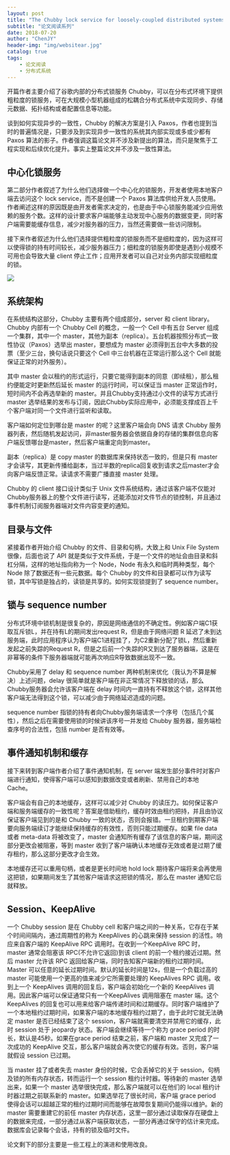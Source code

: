 ```yaml
---
layout: post
title: "The Chubby lock service for loosely-coupled distributed systems"
subtitle: "论文阅读系列"
date: 2018-07-20
author: "ChenJY"
header-img: "img/websitear.jpg"
catalog: true
tags: 
    - 论文阅读
    - 分布式系统
---
```


开篇作者主要介绍了谷歌内部的分布式锁服务 Chubby，可以在分布式环境下提供粗粒度的锁服务，可在大规模小型机器组成的松耦合分布式系统中实现同步、存储元数据、拓扑结构或者配置信息等功能。

谈到如何实现异步的一致性，Chubby 的解决方案是引入 Paxos，作者也提到当时的普遍情况是，只要涉及到实现异步一致性的系统其内部实现或多或少都有 Paxos 算法的影子。作者强调这篇论文并不涉及新提出的算法，而只是聚焦于工程实现和后续优化提升。事实上整篇论文并不涉及一致性算法。

## 中心化锁服务

第二部分作者叙述了为什么他们选择做一个中心化的锁服务，开发者使用本地客户端去访问这个 lock service，而不是创建一个 Paxos 算法库供给开发人员使用。作者阐述这样的原因既是由开发者需求决定的，也是由于中心锁服务能减少应用依赖的服务个数。这样的设计要求客户端能够主动发现中心服务的数据变更，同时客户端需要能缓存信息，减少对服务器的压力，当然还需要做一些访问限制。

接下来作者叙述为什么他们选择提供粗粒度的锁服务而不是细粒度的，因为这样可以使得锁的持有时间较长，减少服务器压力；细粒度的锁服务即使是遇到小规模不可用也会导致大量 client 停止工作；应用开发者可以自己对业务内部实现细粒度的锁。

![](https://www.stardust-blog.cn/%E7%AC%94%E8%AE%B0/Chubby%E8%AE%BA%E6%96%87%E5%AD%A6%E4%B9%A0%E7%AC%94%E8%AE%B0/Figure1.png)

## 系统架构

在系统结构这部分，Chubby 主要有两个组成部分，server 和 client library。Chubby 内部有一个 Chubby Cell 的概念，一般一个 Cell 中有五台 Server 组成一个集群，其中一个 master，其他为副本（replica）。五台机器按照分布式一致性协议（Paxos）选举出 master，要想成为 master 必须得到五台中大多数的投票（至少三台，换句话说只要这个 Cell 中三台机器在正常运行那么这个 Cell 就能保证正常的对外服务）。

其中 master 会以租约的形式运行，只要它能得到副本的同意（即续租），那么租约便能定时更新然后延长 master 的运行时间，可以保证当 master 正常运作时，短时间内不会再选举新的 master。并且Chubby支持通过小文件的读写方式进行 master 选举结果的发布与订阅，因此Chubby实际应用中，必须能支撑成百上千个客户端对同一个文件进行监听和读取。

客户端如何定位到哪台是 master 的呢？这里客户端会向 DNS 请求 Chubby 服务器列表，然后随机发起访问，非master服务器会依据自身的存储的集群信息向客户端反馈哪台是master，然后客户端重定向到master。

副本（replica）是 copy master 的数据库来保持状态一致的，但是只有 master 才会读写，其更新传播给副本，当过半数的replica回复收到请求之后master才会向客户端反馈正常。读请求不需要广播直接 master 处理。

Chubby 的 client 接口设计类似于 Unix 文件系统结构，通过该客户端不仅能对Chubby服务器上的整个文件进行读写，还能添加对文件节点的锁控制，并且通过事件机制订阅服务器端对文件内容变更的通知。

## 目录与文件

紧接着作者开始介绍 Chubby 的文件、目录和句柄，大致上和 Unix File System 很像，后面也说了 API 就是类似于文件系统，于是一个文件的地址会由目录和斜杠分隔，这样的地址指向称为一个 Node，Node 有永久和临时两种类型，每个 Node 除了数据还有一些元数据。每个 Chubby 的文件和目录都可以作为读写锁，其中写锁是独占的，读锁是共享的。如何实现锁提到了 sequence number。

## 锁与 sequence number

分布式环境中锁机制是很复杂的，原因是网络通信的不确定性。例如客户端C1获取互斥锁L，并在持有L的期间发出request R，但是由于网络问题 R 延迟了未到达服务端，此时应用程序认为客户端C1进程挂了，为C2重新分配了锁L，然后重新发起之前失踪的Request R，但是之后前一个失踪的R又到达了服务器端，这是在非幂等的条件下服务器端就可能再次响应R导致数据出现不一致。

Chubby采用了 delay 和 sequence number 两种机制来优化（我认为不算是解决）上述问题，delay 很简单就是客户端在非正常情况下释放锁的话，那么Chubby服务器会允许该客户端在 delay 时间内一直持有不释放这个锁，这样其他客户端无法得到这个锁，可以减少由于网络延迟造成的问题。

sequence number 指锁的持有者向Chubby服务端请求一个序号（包括几个属性），然后之后在需要使用锁的时候讲该序号一并发给 Chubby 服务器，服务端检查序号的合法性，包括 number 是否有效等。

## 事件通知机制和缓存

接下来转到客户端作者介绍了事件通知机制，在 server 端发生部分事件时对客户端进行通知，使得客户端可以感知到数据改变或者刷新、禁用自己的本地 Cache。

客户端会有自己的本地缓存，这样可以减少对 Chubby 的读压力。如何保证客户端和服务端缓存的一致性呢？答案是借助租约，缓存时效由租约把持，并且由协议保证客户端见到的是和 Chubby 一致的状态，否则会报错。一旦租约到期客户端要向服务端续订才能继续保持缓存的有效性，否则只能过期缓存。如果 file data 或者 meta-data 将被改变了，master 会通知所有缓存了该信息的客户端，期间这部分更改会被阻塞，等到 master 收到了客户端确认本地缓存无效或者是过期了缓存租约，那么这部分更改才会生效。

本地缓存还可以重用句柄，或者是更长时间地 hold lock 期待客户端将来会再使用这把锁，如果期间发生了其他客户端请求这把锁的情况，那么在 master 通知它后就释放。

## Session、KeepAlive

一个 Chubby session 是在 Chubby cell 和客户端之间的一种关系，它存在于某个时间间隔内，通过周期性的称为 KeepAlives 的心跳来保持 session 的活性。响应来自客户端的 KeepAlive RPC 调用时。在收到一个KeepAlive RPC 时，master 通常会阻塞该 RPC(不允许它返回)到该 client 的前一个租约接近过期。然后 master 允许该 RPC 返回给客户端，同时告知客户端新的租约过期时间。Master 可以任意的延长过期时间。默认的延长时间是12s，但是一个负载过高的 master 可能使用一个更高的值来减少它所需要处理的 KeepAlives RPC 调用。收到上一个 KeepAlives 调用的回复后，客户端会初始化一个新的 KeepAlives 调用。因此客户端可以保证通常只有一个KeepAlives 调用阻塞在 master 端。这个 KeepAlives 的回复也可以用来给客户端传递时间和过期缓存。同时客户端维护了一个本地租约过期时间，如果客户端的本地缓存租约过期了，由于此时它就无法确定 master 是否已经结束了这个 session，客户端就需要清空并禁用它的缓存，此时 session 处于 jeopardy 状态。客户端会继续等待一个称为 grace period 的时长，默认是45秒。如果在grace period 结束之前，客户端和 master 又完成了一次成功的 KeepAlive 交互，那么客户端就会再次使它的缓存有效。否则，客户端就假设 session 已过期。

当 master 挂了或者失去 master 身份的时候，它会丢掉它的关于 session，句柄及锁的所有内存状态，转而运行一个 session 租约计时器。等待新的 master 选举出来，如果一个 master 选举很快完成，那么客户端就可以在他们的 local 租约计时器过期之前联系新的 master。如果选举花了很长时间，客户端 grace period 使得会话可以超越正常的租约过期时间而能够在故障恢复期间仍能得以维护。新的 master 需要重建它的前任 master 内存状态，这里一部分通过读取保存在硬盘上的数据来完成，一部分通过从客户端获取状态，一部分再通过保守的估计来完成。数据库会记录每个会话，持有的锁及临时文件。

论文剩下的部分主要是一些工程上的演进和使用改良。


